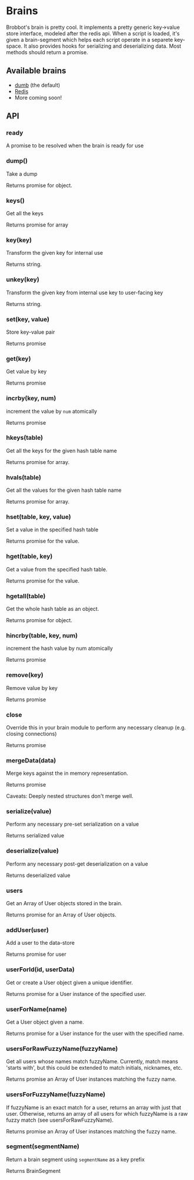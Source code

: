 # Brains

Brobbot's brain is pretty cool. It implements a pretty generic key->value store interface, modeled after the redis api.
When a script is loaded, it's given a brain-segment which helps each script operate in a separete key-space.
It also provides hooks for serializing and deserializing data.
Most methods should return a promise.

## Available brains

- [dumb](../src/brains/dumb.coffee) (the default)
- [Redis](https://npmjs.org/package/brobbot-redis-brain)
- More coming soon!

## API

### ready

A promise to be resolved when the brain is ready for use

### dump()

Take a dump

Returns promise for object.

### keys()

Get all the keys

Returns promise for array

### key(key)

Transform the given key for internal use

Returns string.

### unkey(key)

Transform the given key from internal use key to user-facing key

Returns string.

### set(key, value)

Store key-value pair

Returns promise

### get(key)

Get value by key

Returns promise

### incrby(key, num)

increment the value by `num` atomically

Returns promise

### hkeys(table)

Get all the keys for the given hash table name

Returns promise for array.

### hvals(table)

Get all the values for the given hash table name

Returns promise for array.

### hset(table, key, value)

Set a value in the specified hash table

Returns promise for the value.

### hget(table, key)

Get a value from the specified hash table.

Returns promise for the value.

### hgetall(table)

Get the whole hash table as an object.

Returns promise for object.

### hincrby(table, key, num)

increment the hash value by num atomically

Returns promise

### remove(key)

Remove value by key

Returns promise

### close

Override this in your brain module to perform any necessary cleanup (e.g. closing connections)

Returns promise

### mergeData(data)

Merge keys against the in memory representation.

Returns promise

Caveats: Deeply nested structures don't merge well.

### serialize(value)

Perform any necessary pre-set serialization on a value

Returns serialized value

### deserialize(value)

Perform any necessary post-get deserialization on a value

Returns deserialized value

### users

Get an Array of User objects stored in the brain.

Returns promise for an Array of User objects.

### addUser(user)

Add a user to the data-store

Returns promise for user

### userForId(id, userData)

Get or create a User object given a unique identifier.

Returns promise for a User instance of the specified user.

### userForName(name)

Get a User object given a name.

Returns promise for a User instance for the user with the specified name.

### usersForRawFuzzyName(fuzzyName)

Get all users whose names match fuzzyName. Currently, match
means 'starts with', but this could be extended to match initials,
nicknames, etc.

Returns promise an Array of User instances matching the fuzzy name.

### usersForFuzzyName(fuzzyName)

If fuzzyName is an exact match for a user, returns an array with
just that user. Otherwise, returns an array of all users for which
fuzzyName is a raw fuzzy match (see usersForRawFuzzyName).

Returns promise an Array of User instances matching the fuzzy name.

### segment(segmentName)

Return a brain segment using `segmentName` as a key prefix

Returns BrainSegment

